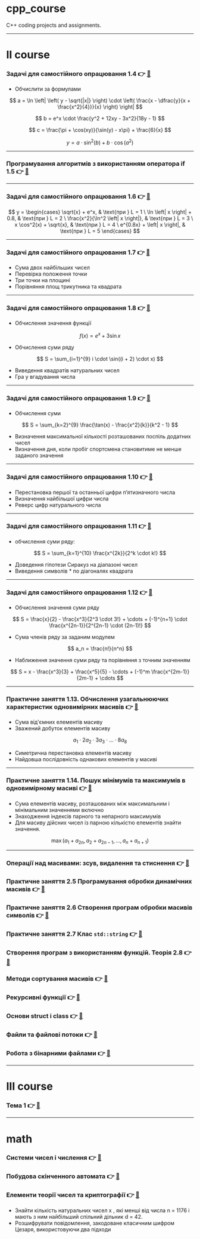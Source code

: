 # cpp_course
C++ coding projects and assignments.

---

# II course

### Задачі для самостійного опрацювання 1.4 👉 [🔗](https://github.com/yourhostel/cpp_course/tree/main/II_course/Practical_4)

- Обчислити за формулами

$$
a = \ln \left| \left( y - \sqrt{|x|} \right) \cdot \left( \frac{x - \dfrac{y}{x + \frac{x^2}{4}}}{x} \right) \right|
$$

$$
b = e^x \cdot \frac{y^2 + 12xy - 3x^2}{18y - 1}
$$

$$
c = \frac{\pi + \cos(xy)}{\sin(y) - x\pi} + \frac{6}{x}
$$

$$
y = a \cdot \sin^2(b) + b \cdot \cos(a^2)
$$

---

### Програмування алгоритмів з використанням оператора if 1.5 👉 [🔗](https://github.com/yourhostel/cpp_course/tree/main/II_course/Practical_5)

---

### Задачі для самостійного опрацювання 1.6 👉 [🔗](https://github.com/yourhostel/cpp_course/tree/main/II_course/Practical_6)

$$ 
y = \begin{cases} \sqrt{x} + e^x, & \text{при } L = 1 \ \ln \left| x \right| + 0.8, & \text{при } L = 2 \ \frac{x^2}{\ln^2 \left| x \right|}, & \text{при } L = 3 \ x \cos^2(x) + \sqrt{x}, & \text{при } L = 4 \ e^{0.8x} + \left| x \right|, & \text{при } L = 5 \end{cases} 
$$

---

### Задачі для самостійного опрацювання 1.7 👉 [🔗](https://github.com/yourhostel/cpp_course/tree/main/II_course/Practical_7)
- Сума двох найбільших чисел
- Перевірка положення точки
- Три точки на площині
- Порівняння площ трикутника та квадрата

---

### Задачі для самостійного опрацювання 1.8 👉 [🔗](https://github.com/yourhostel/cpp_course/tree/main/II_course/Practical_8)
- Обчислення значення функції

$$
f(x) = e^x + 3 \sin x
$$

- Обчислення суми ряду

$$
S = \sum_{i=1}^{9} i \cdot \sin((i + 2) \cdot x)
$$

- Виведення квадратів натуральних чисел
- Гра у вгадування числа

---

### Задачі для самостійного опрацювання 1.9 👉 [🔗](https://github.com/yourhostel/cpp_course/tree/main/II_course/Practical_9)
- Обчислення суми


$$
S = \sum_{k=2}^{9} \frac{\tan(x) - \frac{x^2}{k}}{k^2 - 1}
$$

- Визначення максимальної кількості розташованих поспіль додатних чисел
- Визначення дня, коли пробіг спортсмена становитиме не менше заданого значення

---

### Задачі для самостійного опрацювання 1.10 👉 [🔗](https://github.com/yourhostel/cpp_course/tree/main/II_course/Practical_10)
- Перестановка першої та останньої цифри п’ятизначного числа
- Визначення найбільшої цифри числа
- Реверс цифр натурального числа

---

### Задачі для самостійного опрацювання 1.11 👉 [🔗](https://github.com/yourhostel/cpp_course/tree/main/II_course/Practical_11)
- обчислення суми ряду:

$$
S = \sum_{k=1}^{10} \frac{x^{2k}}{2^k \cdot k!}
$$

- Доведення гіпотези Сиракуз на діапазоні чисел
- Виведення символів * по діагоналях квадрата

---

### Задачі для самостійного опрацювання 1.12 👉 [🔗](https://github.com/yourhostel/cpp_course/tree/main/II_course/Practical_12)
- Обчислення значення суми ряду

$$ S = \frac{x}{2} - \frac{x^3}{2^3 \cdot 3!} + \cdots + (-1)^{n+1} \cdot \frac{x^{2n-1}}{2^{2n-1} \cdot (2n-1)!} $$

- Сума членів ряду за заданим модулем

$$ a_n = \frac{n!}{n^n} $$

- Наближення значення суми ряду та порівняння з точним значенням

$$ S = x - \frac{x^3}{3} + \frac{x^5}{5} - \cdots + (-1)^m \frac{x^{2m-1}}{2m-1} + \cdots $$

---

### Практичне заняття 1.13. Обчислення узагальнюючих характеристик одновимірних масивів 👉 [🔗](https://github.com/yourhostel/cpp_course/tree/main/II_course/Practical_13)
- Сума від'ємних елементів масиву
- Зважений добуток елементів масиву

$$ a_1 \cdot 2a_2 \cdot 3a_3 \cdot \ldots \cdot 8a_8 $$

- Симетрична перестановка елементів масиву
- Найдовша послідовність однакових елементів у масиві

---

### Практичне заняття 1.14. Пошук мінімумів та максимумів в одновимірному масиві 👉 [🔗](https://github.com/yourhostel/cpp_course/tree/main/II_course/Practical_14)
- Сума елементів масиву, розташованих між максимальним і мінімальним значеннями включно
- Знаходження індексів парного та непарного максимумів
- Для масиву дійсних чисел із парною кількістю елементів знайти значення.

$$ \max \left(a_1 + a_{2n}, a_2 + a_{2n-1}, \dots, a_n + a_{n+1}\right) $$

---

### Операції над масивами: зсув, видалення та стиснення 👉 [🔗](https://github.com/yourhostel/cpp_course/tree/main/II_course/Practical_2_15)
### Практичне заняття 2.5 Програмування обробки динамічних масивів 👉 [🔗](https://github.com/yourhostel/cpp_course/tree/main/II_course/Practical_2_16)
### Практичне заняття 2.6 Створення програм обробки масивів символів 👉 [🔗](https://github.com/yourhostel/cpp_course/tree/main/II_course/Practical_2_17)
### Практичне заняття 2.7 Клас `std::string` 👉 [🔗](https://github.com/yourhostel/cpp_course/tree/main/II_course/Practical_2_18)
### Створення програм з використанням функцій. Теорія 2.8 👉 [🔗](https://github.com/yourhostel/cpp_course/tree/main/II_course/Practical_2_19)
### Методи сортування масивів 👉 [🔗](https://github.com/yourhostel/cpp_course/tree/main/II_course/Practical_2_20)
### Рекурсивні функції 👉 [🔗](https://github.com/yourhostel/cpp_course/tree/main/II_course/Practical_2_21)
### Основи struct і class 👉 [🔗](https://github.com/yourhostel/cpp_course/tree/main/II_course/Practical_2_22)
### Файли та файлові потоки 👉 [🔗](https://github.com/yourhostel/cpp_course/tree/main/II_course/Practical_2_23)
### Робота з бінарними файлами 👉 [🔗](https://github.com/yourhostel/cpp_course/tree/main/II_course/Practical_2_24)

---

# III course

### Тема 1 👉 [🔗](https://github.com/yourhostel/cpp_course/tree/main/III_course/2025-09-04-sqrt)

---

# math

### Системи чисел і числення 👉 [🔗](https://github.com/yourhostel/cpp_course/tree/main/math/number-systems)
### Побудова скінченного автомата 👉 [🔗](https://github.com/yourhostel/cpp_course/tree/main/math/task_8)
### Елементи теорії чисел та криптографії 👉 [🔗](https://github.com/yourhostel/cpp_course/tree/main/math/task_9)

- Знайти кількість натуральних чисел x , які менші від числа n = 1176 і мають з ним найбільший спільний дільник d = 42.
- Розшифрувати повідомлення, закодоване класичним шифром Цезаря, використовуючи два підходи
